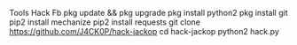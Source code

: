 Tools Hack Fb
pkg update && pkg upgrade
pkg install python2
pkg install git
pip2 install mechanize
pip2 install requests
git clone https://github.com/J4CK0P/hack-jackop
cd hack-jackop
python2 hack.py
